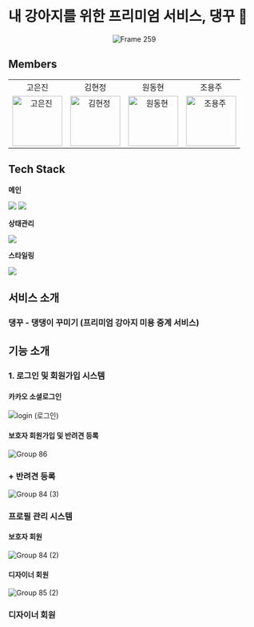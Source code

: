 # 내 강아지를 위한 프리미엄 서비스, 댕꾸 🐾

<div align="center">
  <img src="https://github.com/user-attachments/assets/56c07856-03e8-4a2d-b82d-2dfb8ba65b6f" alt="Frame 259">
</div>







## Members

<table align="center" style="width: 100%; table-layout: fixed;">
  <tr align="center">
    <td>고은진</td>
    <td>김현정</td>
    <td>원동현</td>
    <td>조용주</td>
  </tr>
  <tr>
    <td align="center">
        <a href="https://github.com/rhdmswls12">
          <img src="https://avatars.githubusercontent.com/u/71330240?v=4" width="100px" alt="고은진"/><br />
        </a>
    </td>
    <td align="center">
        <a href="https://github.com/hyeonjeongk">
          <img src="https://avatars.githubusercontent.com/u/49943501?v=4" width="100px" alt="김현정"/><br />
        </a>
    </td>
    <td align="center">
        <a href="https://github.com/Hellol77">
          <img src="https://avatars.githubusercontent.com/u/76903801?v=4" width="100px" alt="원동현"/><br />
        </a>
    </td>
    <td align="center">
        <a href="https://github.com/rhdmswls12">
          <img src="https://avatars.githubusercontent.com/u/88637228?v=4" width="100px" alt="조용주"/><br />
        </a>
    </td>
  </tr>
</table>


## Tech Stack

**메인**

<div align="left">
<img src="https://img.shields.io/badge/TypeScript-3178C6?style=for-the-badge&logo=TypeScript&logoColor=white">
<img src="https://img.shields.io/badge/React-61DAFB?style=for-the-badge&logo=react&logoColor=white">

**상태관리**

<img src="https://img.shields.io/badge/zustand-000000?style=for-the-badge&logo=zustand&logoColor=white">

**스타일링**

<img src="https://img.shields.io/badge/Tailwindcss-06B6D4?style=for-the-badge&logo=Tailwindcss&logoColor=white">

## 서비스 소개

### 댕꾸 - 댕댕이 꾸미기 (프리미엄 강아지 미용 중계 서비스)

## 기능 소개

### 1. 로그인 및 회원가입 시스템


#### 카카오 소셜로그인

![login (로그인)](https://github.com/user-attachments/assets/3dc9e6d2-564a-4e4e-83bb-291a330adb0d)


#### 보호자 회원가입 및 반려견 등록

![Group 86](https://github.com/user-attachments/assets/a79f6772-e4f8-4485-a59b-9245f2a3d61a)


### + 반려견 등록

![Group 84 (3)](https://github.com/user-attachments/assets/88af3ba3-b80e-4b7e-b30e-d73fbfb50190)



### 프로필 관리 시스템

#### 보호자 회원

![Group 84 (2)](https://github.com/user-attachments/assets/f5766f8a-501c-4dea-8877-a1149a021b63)

#### 디자이너 회원

![Group 85 (2)](https://github.com/user-attachments/assets/dc48f6ef-6132-4721-bfa3-65a70a4e3669)

### 디자이너 회원














